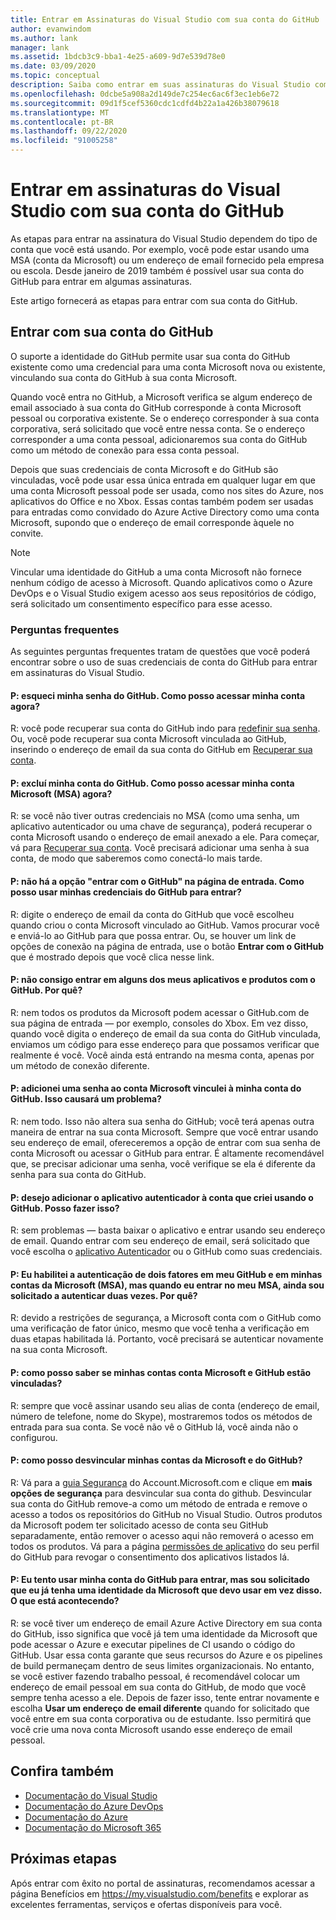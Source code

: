 ```yaml
---
title: Entrar em Assinaturas do Visual Studio com sua conta do GitHub | Microsoft Docs
author: evanwindom
ms.author: lank
manager: lank
ms.assetid: 1bdcb3c9-bba1-4e25-a609-9d7e539d78e0
ms.date: 03/09/2020
ms.topic: conceptual
description: Saiba como entrar em suas assinaturas do Visual Studio com sua conta do GitHub.
ms.openlocfilehash: 0dcbe5a908a2d149de7c254ec6ac6f3ec1eb6e72
ms.sourcegitcommit: 09d1f5cef5360cdc1cdfd4b22a1a426b38079618
ms.translationtype: MT
ms.contentlocale: pt-BR
ms.lasthandoff: 09/22/2020
ms.locfileid: "91005258"
---
```

# <a name="signing-in-to-visual-studio-subscriptions-with-your-github-account"></a>Entrar em assinaturas do Visual Studio com sua conta do GitHub 

As etapas para entrar na assinatura do Visual Studio dependem do tipo de conta que você está usando. Por exemplo, você pode estar usando uma MSA (conta da Microsoft) ou um endereço de email fornecido pela empresa ou escola. Desde janeiro de 2019 também é possível usar sua conta do GitHub para entrar em algumas assinaturas. 

Este artigo fornecerá as etapas para entrar com sua conta do GitHub.

## <a name="signing-in-with-your-github-account"></a>Entrar com sua conta do GitHub

O suporte a identidade do GitHub permite usar sua conta do GitHub existente como uma credencial para uma conta Microsoft nova ou existente, vinculando sua conta do GitHub à sua conta Microsoft. 

Quando você entra no GitHub, a Microsoft verifica se algum endereço de email associado à sua conta do GitHub corresponde à conta Microsoft pessoal ou corporativa existente. Se o endereço corresponder à sua conta corporativa, será solicitado que você entre nessa conta. Se o endereço corresponder a uma conta pessoal, adicionaremos sua conta do GitHub como um método de conexão para essa conta pessoal.

Depois que suas credenciais de conta Microsoft e do GitHub são vinculadas, você pode usar essa única entrada em qualquer lugar em que uma conta Microsoft pessoal pode ser usada, como nos sites do Azure, nos aplicativos do Office e no Xbox. Essas contas também podem ser usadas para entradas como convidado do Azure Active Directory como uma conta Microsoft, supondo que o endereço de email corresponde àquele no convite.

> [!NOTE]
> Vincular uma identidade do GitHub a uma conta Microsoft não fornece nenhum código de acesso à Microsoft. Quando aplicativos como o Azure DevOps e o Visual Studio exigem acesso aos seus repositórios de código, será solicitado um consentimento específico para esse acesso. 

### <a name="frequently-asked-questions"></a>Perguntas frequentes
As seguintes perguntas frequentes tratam de questões que você poderá encontrar sobre o uso de suas credenciais de conta do GitHub para entrar em assinaturas do Visual Studio.

#### <a name="q-i-forgot-my-github-password--how-can-i-access-my-account-now"></a>P: esqueci minha senha do GitHub.  Como posso acessar minha conta agora?
R: você pode recuperar sua conta do GitHub indo para [redefinir sua senha](https://github.com/password_reset). Ou, você pode recuperar sua conta Microsoft vinculada ao GitHub, inserindo o endereço de email da sua conta do GitHub em [Recuperar sua conta](https://account.live.com/password/reset).

#### <a name="q-i-deleted-my-github-account--how-can-i-access-my-microsoft-account-msa-now"></a>P: excluí minha conta do GitHub.  Como posso acessar minha conta Microsoft (MSA) agora?
R: se você não tiver outras credenciais no MSA (como uma senha, um aplicativo autenticador ou uma chave de segurança), poderá recuperar o conta Microsoft usando o endereço de email anexado a ele. Para começar, vá para [Recuperar sua conta](https://account.live.com/password/reset). Você precisará adicionar uma senha à sua conta, de modo que saberemos como conectá-lo mais tarde. 

#### <a name="q-theres-no-sign-in-with-github-option-on-the-sign-in-page--how-can-i-use-my-github-credentials-to-sign-in"></a>P: não há a opção "entrar com o GitHub" na página de entrada.  Como posso usar minhas credenciais do GitHub para entrar?
R: digite o endereço de email da conta do GitHub que você escolheu quando criou o conta Microsoft vinculado ao GitHub. Vamos procurar você e enviá-lo ao GitHub para que possa entrar. Ou, se houver um link de opções de conexão na página de entrada, use o botão **Entrar com o GitHub** que é mostrado depois que você clica nesse link. 

#### <a name="q-i-cant-sign-in-to-some-of-my-apps-and-products-with-github--why"></a>P: não consigo entrar em alguns dos meus aplicativos e produtos com o GitHub.  Por quê?
R: nem todos os produtos da Microsoft podem acessar o GitHub.com de sua página de entrada — por exemplo, consoles do Xbox. Em vez disso, quando você digita o endereço de email da sua conta do GitHub vinculada, enviamos um código para esse endereço para que possamos verificar que realmente é você. Você ainda está entrando na mesma conta, apenas por um método de conexão diferente. 

#### <a name="q--ive-added-a-password-to-the-microsoft-account-i-have-linked-to-my-github-account--will-that-cause-a-problem"></a>P: adicionei uma senha ao conta Microsoft vinculei à minha conta do GitHub.  Isso causará um problema?
R: nem todo. Isso não altera sua senha do GitHub; você terá apenas outra maneira de entrar na sua conta Microsoft. Sempre que você entrar usando seu endereço de email, ofereceremos a opção de entrar com sua senha de conta Microsoft ou acessar o GitHub para entrar. É altamente recomendável que, se precisar adicionar uma senha, você verifique se ela é diferente da senha para sua conta do GitHub.

#### <a name="q-i-want-to-add-the-authenticator-app-to-the-account-i-created-using-github--can-i-do-that"></a>P: desejo adicionar o aplicativo autenticador à conta que criei usando o GitHub.  Posso fazer isso?
R: sem problemas — basta baixar o aplicativo e entrar usando seu endereço de email. Quando entrar com seu endereço de email, será solicitado que você escolha o [aplicativo Autenticador](https://www.microsoft.com/p/microsoft-authenticator/9nblgggzmcj6) ou o GitHub como suas credenciais.

#### <a name="q-ive-enabled-two-factor-authentication-on-both-my-github-and-microsoft-accounts-msa-but-when-i-sign-in-to-my-msa-im-still-asked-to-authenticate-twice--why"></a>P: Eu habilitei a autenticação de dois fatores em meu GitHub e em minhas contas da Microsoft (MSA), mas quando eu entrar no meu MSA, ainda sou solicitado a autenticar duas vezes.  Por quê?
R: devido a restrições de segurança, a Microsoft conta com o GitHub como uma verificação de fator único, mesmo que você tenha a verificação em duas etapas habilitada lá. Portanto, você precisará se autenticar novamente na sua conta Microsoft. 

#### <a name="q--how-can-i-tell-if-my-microsoft-account-and-github-accounts-are-linked"></a>P: como posso saber se minhas contas conta Microsoft e GitHub estão vinculadas?
R: sempre que você assinar usando seu alias de conta (endereço de email, número de telefone, nome do Skype), mostraremos todos os métodos de entrada para sua conta. Se você não vê o GitHub lá, você ainda não o configurou.

#### <a name="q--how-can-i-unlink-my-microsoft-and-github-accounts"></a>P: como posso desvincular minhas contas da Microsoft e do GitHub? 
R: Vá para a [guia Segurança](https://account.microsoft.com/security) do Account.Microsoft.com e clique em **mais opções de segurança** para desvincular sua conta do github. Desvincular sua conta do GitHub remove-a como um método de entrada e remove o acesso a todos os repositórios do GitHub no Visual Studio. Outros produtos da Microsoft podem ter solicitado acesso de conta seu GitHub separadamente, então remover o acesso aqui não removerá o acesso em todos os produtos. Vá para a página [permissões de aplicativo](https://github.com/settings/applications) do seu perfil do GitHub para revogar o consentimento dos aplicativos listados lá.

#### <a name="q--i-try-to-use-my-github-account-to-sign-in-but-im-prompted-that-i-already-have-a-microsoft-identity-that-i-should-use-instead--whats-happening"></a>P: Eu tento usar minha conta do GitHub para entrar, mas sou solicitado que eu já tenha uma identidade da Microsoft que devo usar em vez disso.  O que está acontecendo?
R: se você tiver um endereço de email Azure Active Directory em sua conta do GitHub, isso significa que você já tem uma identidade da Microsoft que pode acessar o Azure e executar pipelines de CI usando o código do GitHub. Usar essa conta garante que seus recursos do Azure e os pipelines de build permaneçam dentro de seus limites organizacionais. No entanto, se você estiver fazendo trabalho pessoal, é recomendável colocar um endereço de email pessoal em sua conta do GitHub, de modo que você sempre tenha acesso a ele. Depois de fazer isso, tente entrar novamente e escolha **Usar um endereço de email diferente** quando for solicitado que você entre em sua conta corporativa ou de estudante. Isso permitirá que você crie uma nova conta Microsoft usando esse endereço de email pessoal.

## <a name="see-also"></a>Confira também
- [Documentação do Visual Studio](/visualstudio/)
- [Documentação do Azure DevOps](/azure/devops/)
- [Documentação do Azure](/azure/)
- [Documentação do Microsoft 365](/microsoft-365/)

## <a name="next-steps"></a>Próximas etapas
Após entrar com êxito no portal de assinaturas, recomendamos acessar a página Benefícios em https://my.visualstudio.com/benefits e explorar as excelentes ferramentas, serviços e ofertas disponíveis para você.